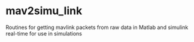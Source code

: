 # mav2simu_link
Routines for getting mavlink packets from raw data in Matlab and simulink real-time for use in simulations
